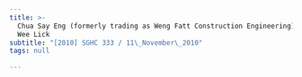 ```yaml
---
title: >-
  Chua Say Eng (formerly trading as Weng Fatt Construction Engineering) v Lee
  Wee Lick
subtitle: "[2010] SGHC 333 / 11\_November\_2010"
tags: null

---
```


